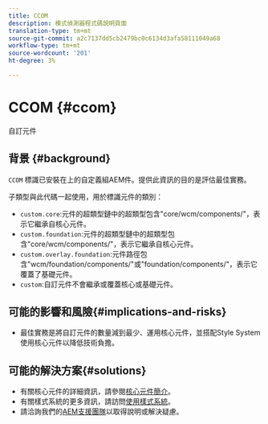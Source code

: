 ```yaml
---
title: CCOM
description: 模式偵測器程式碼說明頁面
translation-type: tm+mt
source-git-commit: a2c7137dd5cb2479bc0c6134d3afa58111049a68
workflow-type: tm+mt
source-wordcount: '201'
ht-degree: 3%

---
```



# CCOM {#ccom}

自訂元件

## 背景 {#background}

`CCOM` 標識已安裝在上的自定義組AEM件。提供此資訊的目的是評估最佳實務。

子類型與此代碼一起使用，用於標識元件的類別：

* `custom.core`:元件的超類型鏈中的超類型包含&quot;core/wcm/components/&quot;，表示它繼承自核心元件。
* `custom.foundation`:元件的超類型鏈中的超類型包含&quot;core/wcm/components/&quot;，表示它繼承自核心元件。
* `custom.overlay.foundation`:元件路徑包含&quot;wcm/foundation/components/&quot;或&quot;foundation/components/&quot;，表示它覆蓋了基礎元件。
* `custom`:自訂元件不會繼承或覆蓋核心或基礎元件。

## 可能的影響和風險{#implications-and-risks}

* 最佳實務是將自訂元件的數量減到最少、運用核心元件，並搭配Style System使用核心元件以降低技術負擔。

## 可能的解決方案{#solutions}

* 有關核心元件的詳細資訊，請參閱[核心元件簡介](https://experienceleague.adobe.com/docs/experience-manager-core-components/using/introduction.html?lang=zh-Hant)。
* 有關樣式系統的更多資訊，請訪問[使用樣式系統](https://experienceleague.adobe.com/docs/experience-manager-learn/sites/page-authoring/style-system-feature-video-use.html?lang=en#page-authoring)。
* 請洽詢我們的[AEM支援團隊](https://helpx.adobe.com/enterprise/using/support-for-experience-cloud.html)以取得說明或解決疑慮。
